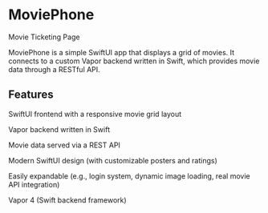 # MoviePhone
Movie Ticketing Page

MoviePhone is a simple SwiftUI app that displays a grid of movies.
It connects to a custom Vapor backend written in Swift, which provides movie data through a RESTful API.

## Features
SwiftUI frontend with a responsive movie grid layout

Vapor backend written in Swift

Movie data served via a REST API 

Modern SwiftUI design (with customizable posters and ratings)

Easily expandable (e.g., login system, dynamic image loading, real movie API integration)

Vapor 4 (Swift backend framework)

